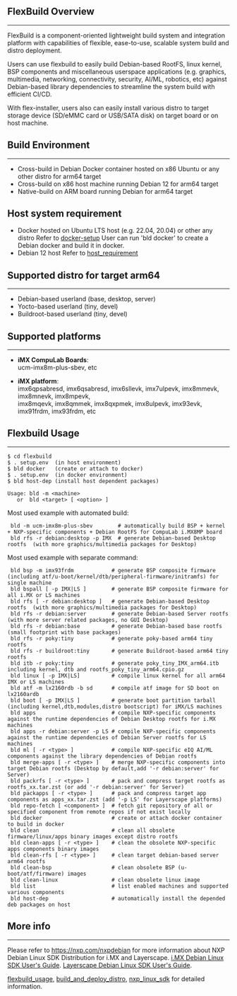 ## FlexBuild Overview
---------------------
FlexBuild is a component-oriented lightweight build system and integration platform with
capabilities of flexible, ease-to-use, scalable system build and distro deployment.

Users can use flexbuild to easily build Debian-based RootFS, linux kernel, BSP
components and miscellaneous userspace applications (e.g. graphics, multimedia,
networking, connectivity, security, AI/ML, robotics, etc) against Debian-based library
dependencies to streamline the system build with efficient CI/CD.

With flex-installer, users also can easily install various distro to target storage
device (SD/eMMC card or USB/SATA disk) on target board or on host machine.


## Build Environment
--------------------
- Cross-build in Debian Docker container hosted on x86 Ubuntu or any other distro for arm64 target
- Cross-build on x86 host machine running Debian 12 for arm64 target
- Native-build on ARM board running Debian for arm64 target

## Host system requirement
- Docker hosted on Ubuntu LTS host (e.g. 22.04, 20.04) or other any distro
  Refer to [docker-setup](docs/FAQ-docker-setup.md)
  User can run 'bld docker' to create a Debian docker and build it in docker.
- Debian 12 host
  Refer to [host_requirement](docs/host_requirement.md)


## Supported distro for target arm64
------------------------------------------
- Debian-based userland    (base, desktop, server)
- Yocto-based userland     (tiny, devel)
- Buildroot-based userland (tiny, devel)


## Supported platforms
----------------------
- __iMX CompuLab Boards__:  
ucm-imx8m-plus-sbev, etc

- __iMX platform__:  
imx6qpsabresd, imx6qsabresd, imx6sllevk, imx7ulpevk, imx8mmevk, imx8mnevk, imx8mpevk,  
imx8mqevk, imx8qmmek, imx8qxpmek, imx8ulpevk, imx93evk, imx91frdm, imx93frdm, etc

## Flexbuild Usage
------------------

```
$ cd flexbuild
$ . setup.env  (in host environment)
$ bld docker   (create or attach to docker)
$ . setup.env  (in docker environment)
$ bld host-dep (install host dependent packages)

Usage: bld -m <machine>
   or  bld <target> [ <option> ]
```

Most used example with automated build:
```
 bld -m ucm-imx8m-plus-sbev        # automatically build BSP + kernel + NXP-specific components + Debian RootFS for CompuLab i.MX8MP board
 bld rfs -r debian:desktop -p IMX  # generate Debian-based Desktop rootfs  (with more graphics/multimedia packages for Desktop)
```

Most used example with separate command:
```
 bld bsp -m imx93frdm            # generate BSP composite firmware (including atf/u-boot/kernel/dtb/peripheral-firmware/initramfs) for single machine
 bld bspall [ -p IMX|LS ]        # generate BSP composite firmware for all i.MX or LS machines
 bld rfs [ -r debian:desktop ]   # generate Debian-based Desktop rootfs  (with more graphics/multimedia packages for Desktop)
 bld rfs -r debian:server        # generate Debian-based Server rootfs   (with more server related packages, no GUI Desktop)
 bld rfs -r debian:base          # generate Debian-based base rootfs     (small footprint with base packages)
 bld rfs -r poky:tiny            # generate poky-based arm64 tiny rootfs
 bld rfs -r buildroot:tiny       # generate Buildroot-based arm64 tiny rootfs
 bld itb -r poky:tiny            # generate poky_tiny_IMX_arm64.itb including kernel, dtb and rootfs_poky_tiny_arm64.cpio.gz
 bld linux [ -p IMX|LS]          # compile linux kernel for all arm64 IMX or LS machines
 bld atf -m lx2160rdb -b sd      # compile atf image for SD boot on lx2160ardb
 bld boot [ -p IMX|LS ]          # generate boot partition tarball (including kernel,dtb,modules,distro bootscript) for iMX/LS machines
 bld apps                        # compile NXP-specific components against the runtime dependencies of Debian Desktop rootfs for i.MX machines
 bld apps -r debian:server -p LS # compile NXP-specific components against the runtime dependencies of Debian Server rootfs for LS machines
 bld ml [ -r <type> ]            # compile NXP-specific eIQ AI/ML components against the library dependencies of Debian rootfs
 bld merge-apps [ -r <type> ]    # merge NXP-specific components into target Debian rootfs (Desktop by default,add '-r debian:server' for Server)
 bld packrfs [ -r <type> ]       # pack and compress target rootfs as rootfs_xx.tar.zst (or add '-r debian:server' for Server)
 bld packapps [ -r <type> ]      # pack and compress target app components as apps_xx.tar.zst (add '-p LS' for Layerscape platforms)
 bld repo-fetch [ <component> ]  # fetch git repository of all or specified component from remote repos if not exist locally
 bld docker                      # create or attach docker container to build in docker
 bld clean                       # clean all obsolete firmware/linux/apps binary images except distro rootfs
 bld clean-apps [ -r <type> ]    # clean the obsolete NXP-specific apps components binary images
 bld clean-rfs [ -r <type> ]     # clean target debian-based server arm64 rootfs
 bld clean-bsp                   # clean obsolete BSP (u-boot/atf/firmware) images
 bld clean-linux                 # clean obsolete linux image
 bld list                        # list enabled machines and supported various components
 bld host-dep                    # automatically install the depended deb packages on host
```

## More info
------------
Please refer to https://nxp.com/nxpdebian for more information about NXP Debian Linux SDK Distribution for i.MX and Layerscape.
[i.MX Debian Linux SDK User's Guide](https://nxp.com/docs/en/user-guide/UG10155.pdf).
[Layerscape Debian Linux SDK User's Guide](https://nxp.com/docs/en/user-guide/UG10143.pdf).

[flexbuild_usage](docs/flexbuild_usage.md), [build_and_deploy_distro](docs/build_and_deploy_distro.md), [nxp_linux_sdk](docs/nxp_linux_sdk.md) for detailed information.
